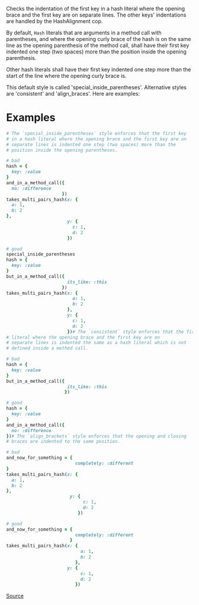 
Checks the indentation of the first key in a hash literal
where the opening brace and the first key are on separate lines. The
other keys' indentations are handled by the HashAlignment cop.

By default, `Hash` literals that are arguments in a method call with
parentheses, and where the opening curly brace of the hash is on the
same line as the opening parenthesis of the method call, shall have
their first key indented one step (two spaces) more than the position
inside the opening parenthesis.

Other hash literals shall have their first key indented one step more
than the start of the line where the opening curly brace is.

This default style is called 'special_inside_parentheses'. Alternative
styles are 'consistent' and 'align_braces'. Here are examples:

# Examples

```ruby
# The `special_inside_parentheses` style enforces that the first key
# in a hash literal where the opening brace and the first key are on
# separate lines is indented one step (two spaces) more than the
# position inside the opening parentheses.

# bad
hash = {
  key: :value
}
and_in_a_method_call({
  no: :difference
                     })
takes_multi_pairs_hash(x: {
  a: 1,
  b: 2
},
                       y: {
                         c: 1,
                         d: 2
                       })

# good
special_inside_parentheses
hash = {
  key: :value
}
but_in_a_method_call({
                       its_like: :this
                     })
takes_multi_pairs_hash(x: {
                         a: 1,
                         b: 2
                       },
                       y: {
                         c: 1,
                         d: 2
                       })# The `consistent` style enforces that the first key in a hash
# literal where the opening brace and the first key are on
# separate lines is indented the same as a hash literal which is not
# defined inside a method call.

# bad
hash = {
  key: :value
}
but_in_a_method_call({
                       its_like: :this
                      })

# good
hash = {
  key: :value
}
and_in_a_method_call({
  no: :difference
})# The `align_brackets` style enforces that the opening and closing
# braces are indented to the same position.

# bad
and_now_for_something = {
                          completely: :different
}
takes_multi_pairs_hash(x: {
  a: 1,
  b: 2
},
                        y: {
                             c: 1,
                             d: 2
                           })

# good
and_now_for_something = {
                          completely: :different
                        }
takes_multi_pairs_hash(x: {
                            a: 1,
                            b: 2
                          },
                       y: {
                            c: 1,
                            d: 2
                          })
```

[Source](http://www.rubydoc.info/gems/rubocop/RuboCop/Cop/Layout/FirstHashElementIndentation)